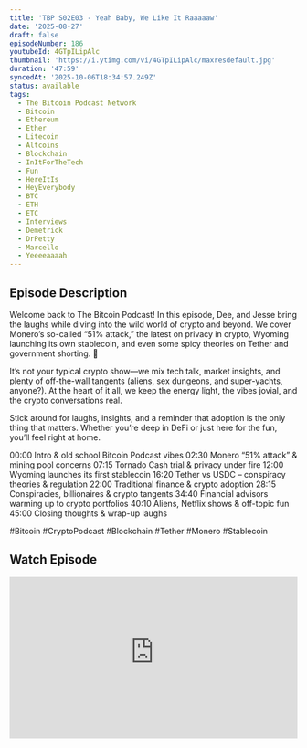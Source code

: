 ```yaml
---
title: 'TBP S02E03 - Yeah Baby, We Like It Raaaaaw'
date: '2025-08-27'
draft: false
episodeNumber: 186
youtubeId: 4GTpILipAlc
thumbnail: 'https://i.ytimg.com/vi/4GTpILipAlc/maxresdefault.jpg'
duration: '47:59'
syncedAt: '2025-10-06T18:34:57.249Z'
status: available
tags:
  - The Bitcoin Podcast Network
  - Bitcoin
  - Ethereum
  - Ether
  - Litecoin
  - Altcoins
  - Blockchain
  - InItForTheTech
  - Fun
  - HereItIs
  - HeyEverybody
  - BTC
  - ETH
  - ETC
  - Interviews
  - Demetrick
  - DrPetty
  - Marcello
  - Yeeeeaaaah
---
```

## Episode Description

Welcome back to The Bitcoin Podcast! In this episode, Dee, and Jesse bring the laughs while diving into the wild world of crypto and beyond. We cover Monero’s so-called “51% attack,” the latest on privacy in crypto, Wyoming launching its own stablecoin, and even some spicy theories on Tether and government shorting. 🚀

It’s not your typical crypto show—we mix tech talk, market insights, and plenty of off-the-wall tangents \(aliens, sex dungeons, and super-yachts, anyone?\). At the heart of it all, we keep the energy light, the vibes jovial, and the crypto conversations real.

Stick around for laughs, insights, and a reminder that adoption is the only thing that matters. Whether you’re deep in DeFi or just here for the fun, you’ll feel right at home.

00:00 Intro & old school Bitcoin Podcast vibes
02:30 Monero “51% attack” & mining pool concerns
07:15 Tornado Cash trial & privacy under fire
12:00 Wyoming launches its first stablecoin
16:20 Tether vs USDC – conspiracy theories & regulation
22:00 Traditional finance & crypto adoption
28:15 Conspiracies, billionaires & crypto tangents
34:40 Financial advisors warming up to crypto portfolios
40:10 Aliens, Netflix shows & off-topic fun
45:00 Closing thoughts & wrap-up laughs

#Bitcoin #CryptoPodcast #Blockchain #Tether #Monero #Stablecoin

## Watch Episode

<div style="position: relative; padding-bottom: 56.25%; height: 0; overflow: hidden;">
  <iframe
    src="https://www.youtube-nocookie.com/embed/4GTpILipAlc"
    style="position: absolute; top: 0; left: 0; width: 100%; height: 100%;"
    frameborder="0"
    allow="accelerometer; autoplay; clipboard-write; encrypted-media; gyroscope; picture-in-picture"
    allowfullscreen
  ></iframe>
</div>
